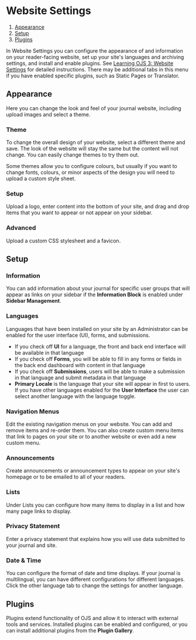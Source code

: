 # Website Settings

1. [Appearance](website-settings#appearance)
1. [Setup](website-settings#setup)
1. [Plugins](website-settings#plugins)

In Website Settings you can configure the appearance of and information on your reader-facing website, set up your site's languages and archiving settings, and install and enable plugins. See [Learning OJS 3: Website Settings](https://docs.pkp.sfu.ca/learning-ojs/en/settings-website) for detailed instructions. There may be additional tabs in this menu if you have enabled specific plugins, such as Static Pages or Translator.

## <a name="appearance"></a>Appearance
Here you can change the look and feel of your journal website, including upload images and select a theme.

### Theme
To change the overall design of your website, select a different theme and save. The look of the website will stay the same but the content will not change. You can easily change themes to try them out.

Some themes allow you to configure colours, but usually if you want to change fonts, colours, or minor aspects of the design you will need to upload a custom style sheet.

### Setup
Upload a logo, enter content into the bottom of your site, and drag and drop items that you want to appear or not appear on your sidebar.

### Advanced
Upload a custom CSS stylesheet and a favicon.

## <a name="setup"></a>Setup

### Information
You can add information about your journal for specific user groups that will appear as links on your sidebar if the **Information Block** is enabled under **Sidebar Management**.

### Languages
Languages that have been installed on your site by an Administrator can be enabled for the user interface (UI), forms, and submissions.

* If you check off **UI** for a language, the front and back end interface will be available in that language
* If you check off **Forms**, you will be able to fill in any forms or fields in the back end dashboard with content in that language
* If you check off **Submissions**, users will be able to make a submission in that language and submit metadata in that language
* **Primary Locale** is the language that your site will appear in first to users. If you have other languages enabled for the **User Interface** the user can select another language with the language toggle.

### Navigation Menus
Edit the existing navigation menus on your website. You can add and remove items and re-order them. You can also create custom menu items that link to pages on your site or to another website or even add a new custom menu.

### Announcements
Create announcements or announcement types to appear on your site's homepage or to be emailed to all of your readers.

### Lists
Under Lists you can configure how many items to display in a list and how many page links to display.

### Privacy Statement
Enter a privacy statement that explains how you will use data submitted to your journal and site.

### Date & Time
You can configure the format of date and time displays. If your journal is multilingual, you can have different configurations for different languages. Click the other language tab to change the settings for another language.

## <a name="plugins"></a>Plugins
Plugins extend functionality of OJS and allow it to interact with external tools and services. Installed plugins can be enabled and configured, or you can install additional plugins from the **Plugin Gallery**.

